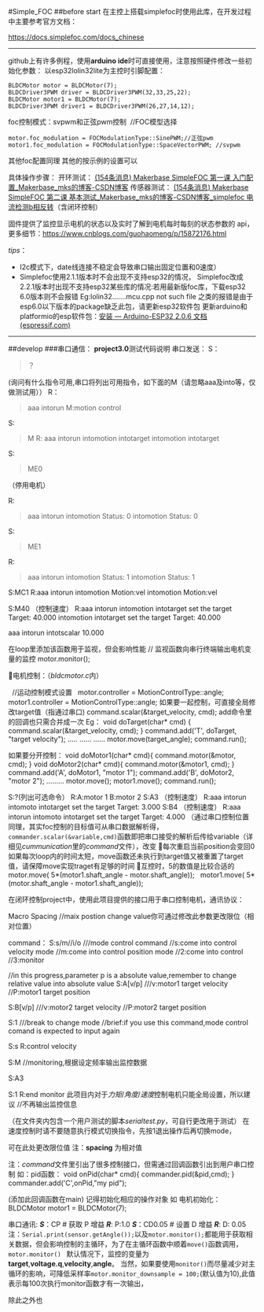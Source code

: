 #Simple_FOC
##before start
在主控上搭载simplefoc时使用此库，在开发过程中主要参考官方文档：

https://docs.simplefoc.com/docs_chinese

---
github上有许多例程，使用**arduino ide**时可直接使用，注意按照硬件修改一些初始化参数：
以esp32lolin32lite为主控时引脚配置：
```
BLDCMotor motor = BLDCMotor(7);
BLDCDriver3PWM driver = BLDCDriver3PWM(32,33,25,22);
BLDCMotor motor1 = BLDCMotor(7);
BLDCDriver3PWM driver1 = BLDCDriver3PWM(26,27,14,12);
```
foc控制模式：svpwm和正弦pwm控制
 //FOC模型选择
``` 
motor.foc_modulation = FOCModulationType::SinePWM;//正弦pwm
motor1.foc_modulation = FOCModulationType::SpaceVectorPWM; //svpwm
```
其他foc配置同理
其他的按示例的设置可以

具体操作步骤：
开环测试：
[(154条消息) Makerbase SimpleFOC 第一课 入门配置_Makerbase_mks的博客-CSDN博客](https://blog.csdn.net/gjy_skyblue/article/details/115353908)
传感器测试：
[(154条消息) Makerbase SimpleFOC 第二课 基本测试_Makerbase_mks的博客-CSDN博客_simplefoc 电流检测b相反转](https://blog.csdn.net/gjy_skyblue/article/details/115390824?spm=1001.2101.3001.6650.10&utm_medium=distribute.pc_relevant.none-task-blog-2~default~BlogCommendFromBaidu~Rate-10-115390824-blog-115353908.pc_relevant_3mothn_strategy_and_data_recovery&depth_1-utm_source=distribute.pc_relevant.none-task-blog-2~default~BlogCommendFromBaidu~Rate-10-115390824-blog-115353908.pc_relevant_3mothn_strategy_and_data_recovery&utm_relevant_index=11)（含闭环控制）

固件提供了监控显示电机的状态以及实时了解到电机每时每刻的状态参数的 api，更多细节：https://www.cnblogs.com/guohaomeng/p/15872176.html

*tips*：
*   I2c模式下，date线连接不稳定会导致串口输出固定位置和0速度）
*   Simplefoc使用2.1.1版本时不会出现不支持esp32的情况，
Simplefoc改成2.2.1版本时出现不支持esp32某些库的情况:若用最新版foc库，下载esp32 6.0版本则不会报错
Eg:lolin32.......mcu.cpp not such file 之类的报错是由于esp6.0以下版本的package缺乏此包，请更新esp32软件包
更新arduino和platformio的esp软件包：[安装 — Arduino-ESP32 2.0.6 文档 (espressif.com)](https://docs.espressif.com/projects/arduino-esp32/en/latest/installing.html)

---
##develop
###串口通信：
**project3.0**测试代码说明
串口发送：
S：
>？

(询问有什么指令可用,串口将列出可用指令，如下面的M（请忽略aaa及into等，仅做测试用））
R：
>aaa 
intorun
M:motion control

S:
>M
R:
>aaa
intorun
intomotion
intotarget
intomotion
intotarget

S:
>ME0 

（停用电机）

R:
>aaa
intorun
intomotion
Status: 0
intomotion
Status: 0

S:
>ME1

R:
>aaa
intorun
intomotion
Status: 1
intomotion
Status: 1

S:MC1
R:aaa
intorun
intomotion
Motion:vel
intomotion
Motion:vel

S:M40 （控制速度）
R:aaa
intorun
intomotion
intotarget
set the target
Target: 40.000
intomotion
intotarget
set the target
Target: 40.000

aaa
intorun
intotscalar
10.000


在loop里添加该函数用于监视，但会影响性能
// 监视函数向串行终端输出电机变量的监控
  motor.monitor();

电机控制：（*bldcmotor.c*内）


  //运动控制模式设置
  motor.controller = MotionControlType::angle;
  motor1.controller = MotionControlType::angle;
如果要一起控制，可直接全局修改target值（指通过串口)
command.scalar(&target_velocity, cmd);
add命令里的回调也只需合并成一次
Eg：
void doTarget(char* cmd) { command.scalar(&target_velocity, cmd); }
command.add('T', doTarget, "target velocity");
.....
......
......
motor.move(target_angle);
command.run();

如果要分开控制：
void doMotor1(char* cmd){ command.motor(&motor, cmd); }
void doMotor2(char* cmd){ command.motor(&motor1, cmd); }
command.add('A', doMotor1, "motor 1");
command.add('B', doMotor2, "motor 2");
.........
motor.move();
motor1.move();
command.run();


S:?(列出可选命令）
R:A:motor 1
B:motor 2
S:A3 （控制速度）
R:aaa
intorun
intomoto
intotarget
set the target
Target: 3.000
S:B4 （控制速度）
R:aaa
intorun
intomoto
intotarget
set the target
Target: 4.000
（通过串口控制位置同理，其实foc控制的目标值可从串口数据解析得，```commander.scalar(&variable,cmd)```函数即把串口接受的解析后传给variable（详细见*cummunication*里的*command*文件），改变
每次重启当前position会变回0
如果每次loop内的时间太短，move函数还未执行到target值又被重置了target值，请保障move实现traget有足够的时间
互控时，5的数值是比较合适的
  	motor.move( 5*(motor1.shaft_angle - motor.shaft_angle));
  	motor1.move( 5*(motor.shaft_angle - motor1.shaft_angle));




在闭环控制project中，使用此项目提供的接口用于串口控制电机，通讯协议：

Macro
Spacing //maix postion change value你可通过修改此参数更改限位（相对位置）

command：
S:s/m//i/o
///mode control command
//s:come into control velocity mode 
//m:come into control position mode
//2:come into control 
//3:monitor

//in this progress,parameter p is a absolute value,remember to change relative value into absolute value 
S:A[v/p]
///v:motor1 target velocity
//P:motor1 target position

S:B[v/p]
///v:motor2 target velocity
//P:motor2 target position

S:1
///break to change mode
//brief:if you use this command,mode control comand is expected to input again

S:s
R:control velocity

S:M
//monitoring,根据设定频率输出监控数据

S:A3

S:1
R:end monitor
此项目内对于*力矩*/*角度*/*速度*控制电机只能全局设置，所以建议
//不再输出监控信息



（在文件夹内包含一个用户测试的脚本*serialtest.py*，可自行更改用于测试）
在速度控制时请不要随意执行模式切换指令，先按1退出操作后再切换mode，



可在此处更改限位值 注：**spacing** 为相对值

注：*command*文件里引出了很多控制接口，但需通过回调函数引出到用户串口控制
如：pid函数：
void onPid(char* cmd){ commander.pid(&pid,cmd); }
commander.add('C',onPid,"my pid");

(添加此回调函数在main)
记得初始化相应的操作对象
如
电机初始化：
BLDCMotor motor1 = BLDCMotor(7);

串口通讯:
***S***：CP          # 获取 P 增益
***R***: P:1.0
***S***：CD0.05      # 设置 D 增益
***R***: D: 0.05
注：```Serial.print(sensor.getAngle());```以及```motor.monitor();```都能用于获取相关数据，但会影响控制的主循环，为了在主循环函数中顺着```move()```函数调用，```motor.monitor() ```
默认情况下，监控的变量为**target**,**voltage.q**,**velocity**,**angle**。
当然，如果要使用```monitor()```而尽量减少对主循环的影响，可降低采样率```motor.monitor_downsample = 100;```(默认值为10),此值表示每100次执行monitor函数才有一次输出，

除此之外也